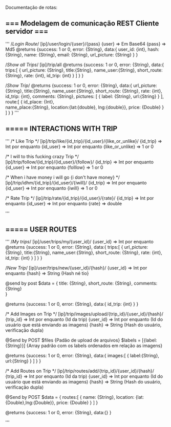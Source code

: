 Documentação de rotas:

## === Modelagem de comunicação REST Cliente servidor ===

'''
/*Login Route*/
[ip]/user/login/{user}/{pass}
{user} => Em Base64
{pass} => Md5
@returns
{success: 1 or 0,
 error: {String},
 data:{
	user_id: {int},
	hash: {String},
	name: {String},
	email: {String},
	url_picture: {String}
	}
}

/*Show all Trips*/
[ip]/trip/all
@returns
{success: 1 or 0,
 error: {String},
 data:{
	trips:[
			{
			url_picture: {String},
			title:{String},
			name_user:{String},
			short_route: {String},
			rate: {int},
			id_trip: {int}
			}
		]
	}
}


/*Show Trip*/
@returns
{success: 1 or 0,
 error: {String},
 data:{
	url_picture: {String},
	title:{String},
	name_user:{String},
	short_route: {String},
	rate: {int},
	id_trip: {int},
	comments: {String},
	pictures: [
			{
			label: {String},
			url:{String}
			}
		],
	route:[
			{
			id_place: {Int},	
			name_place:{String},
			location:{lat:{double}, lng:{double}},
			price: {Double}
			}
		]
	}
}
'''

##  ===== INTERACTIONS WITH TRIP

'''
/* Like Trip */
[ip]/trip/like/{id_trip}/{id_user}/{like_or_unlike}/
{id_trip} => Int por enquanto
{id_user} => Int por enquanto
{like_or_unlike} => 1 or 0

/* I will to this fucking crazy Trip */
[ip]/trip/follow/{id_trip}/{id_user}/{follow}/
{id_trip} => Int por enquanto
{id_user} => Int por enquanto
{folllow} => 1 or 0

/* When i have money i will go {i don't have money} */
[ip]/trip/idhm/{id_trip}/{id_user}/{iwill}/
{id_trip} => Int por enquanto
{id_user} => Int por enquanto
{iwill} => 1 or 0

/* Rate Trip */
[ip]/trip/rate/{id_trip}/{id_user}/{rate}/
{id_trip} => Int por enquanto
{id_user} => Int por enquanto
{rate} => double

'''

## ===== USER ROUTES

'''
/*My trips*/
[ip]/user/trips/my/{user_id}/
{user_id} => Int por enquanto
@returns
{success: 1 or 0,
 error: {String},
 data:{
	trips:[
			{
			url_picture: {String},
			title:{String},
			name_user:{String},
			short_route: {String},
			rate: {int},
			id_trip: {int}
			}
		]
	}
}

/*New Trip*/
[ip]/user/trips/new/{user_id}/{hash}/
{user_id} => Int por enquanto
{hash} => String {Hash né tio}

@send by post
$data = {
	title: {String},
	short_route: {String},
	comments: {String}	
}

@returns
{success: 1 or 0,
 error: {String},
 data:{
	id_trip: {int}
	}
}

/* Add Images on Trip */
[ip]/trip/images/upload/{trip_id}/{user_id}/{hash}/
{trip_id} => Int por enquanto (Id da trip)
{user_id} => Int por enquanto (Id do usuário que está enviando as imagens)
{hash} => String (Hash do usuário, verificação dupla)

@Send by POST
$files
{Padão de upload de arquivos}
$labels = [{label:{String}}]
{Array padrão com os labels ordenados em relação as imagens}

@returns
{success: 1 or 0,
 error: {String},
 data:{
	images:[
			{
			label:{String},
			url:{String}
			}
		]
	}
}

/* Add Routes on Trip */
[ip]/trip/routes/add/{trip_id}/{user_id}/{hash}/
{trip_id} => Int por enquanto (Id da trip)
{user_id} => Int por enquanto (Id do usuário que está enviando as imagens)
{hash} => String (Hash do usuário, verificação dupla)

@Send by POST
$data = { 
	routes:[
			{
			name: {String},
			location: {lat:{Double},lng:{Double}},
			price: {Double}
			}
		]
}

@returns
{success: 1 or 0,
 error: {String},
 data:{}
}

'''
